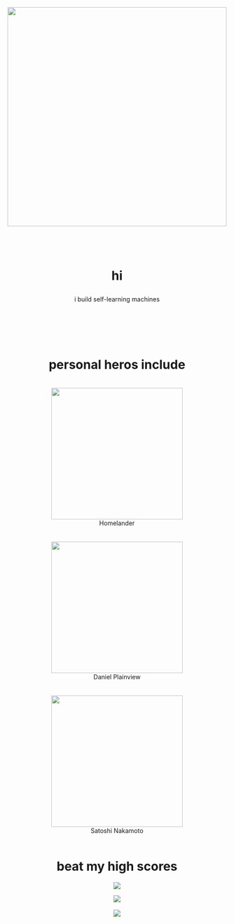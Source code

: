 

<h1 align="center">
 
  <br><br>
  <img src="https://github.com/user-attachments/assets/7b50bfad-465e-47b3-8aed-fc8ae09723a6" width="500px" >

 <br><br>
  hi<br>
</h1>



<p align="center">i build self-learning machines
<br /><br /><br /><br />
</p>



<h1 align="center"> <br>personal heros include<br></h1>
<p align="center">
 <br>
  <img src="https://github.com/user-attachments/assets/2e512b85-ef56-4052-97f4-0eff6e29052f" width="300" >
  <br> Homelander
  <br><br>
  <br>
  <img src="https://github.com/user-attachments/assets/122bdd28-f1bc-4951-88f7-ce35bdbf26f4" width="300" >
  <br>Daniel Plainview
  <br><br>
  <br>
  <img src="https://github.com/user-attachments/assets/219f0c1e-bbbe-4345-b1ce-ea2258ae2c9a" width="300" >  
  <br>Satoshi Nakamoto
  <br><br>

 
</p>





<h1 align="center">beat my high scores</h1>

<p align="center">
  <img src="https://github-readme-stats-sigma-five.vercel.app/api?username=cojohen&show_icons=true&theme=vision-friendly-dark&count_private=true">
</p>
<p align="center">
  <img src="https://github-readme-streak-stats.herokuapp.com/?user=cojohen&show_icons=true&theme=vision-friendly-dark&count_private=true">
<br><br>
 <img src="https://img.shields.io/badge/My_LinkedIn-blue?style=flat-square&logo=Linkedin&logoColor=white&link=https://www.linkedin.com/in/joe-cohen-/)](https://www.linkedin.com/in/joe-cohen-/" >
</p>
